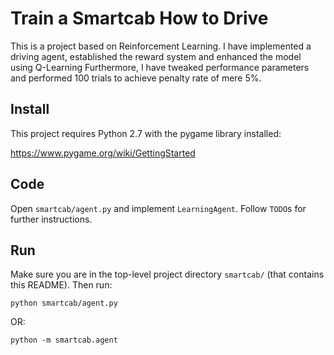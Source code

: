 # Train a Smartcab How to Drive

This is a project based on Reinforcement Learning. I have implemented a driving agent, established the reward system and enhanced the model using Q-Learning
Furthermore, I have tweaked performance parameters and performed 100 trials to achieve penalty rate of mere 5%.


## Install

This project requires Python 2.7 with the pygame library installed:

https://www.pygame.org/wiki/GettingStarted

## Code

Open `smartcab/agent.py` and implement `LearningAgent`. Follow `TODO`s for further instructions.

## Run

Make sure you are in the top-level project directory `smartcab/` (that contains this README). Then run:

```python smartcab/agent.py```

OR:

```python -m smartcab.agent```
